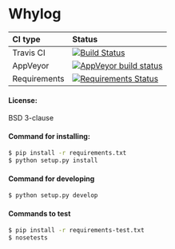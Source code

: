 # Whylog

| CI type  | Status |
| :------------ | :------------ |
| Travis CI  | [![Build Status](https://travis-ci.org/9livesdata/whylog.svg?branch=master)](https://travis-ci.org/9livesdata/whylog)  |
| AppVeyor  | [![AppVeyor build status](https://ci.appveyor.com/api/projects/status/github/9livesdata/whylog?branch=master&svg=true)](https://ci.appveyor.com/project/9livesdata/whylog)  |
| Requirements  | [![Requirements Status](https://requires.io/github/9livesdata/whylog/requirements.svg?branch=master)](https://requires.io/github/9livesdata/whylog/requirements/?branch=master)  |

#### License:
BSD 3-clause

#### Command for installing:
```sh
$ pip install -r requirements.txt
$ python setup.py install
```

#### Command for developing
```sh
$ python setup.py develop
 ```

#### Commands to test
```sh
$ pip install -r requirements-test.txt
$ nosetests
```
